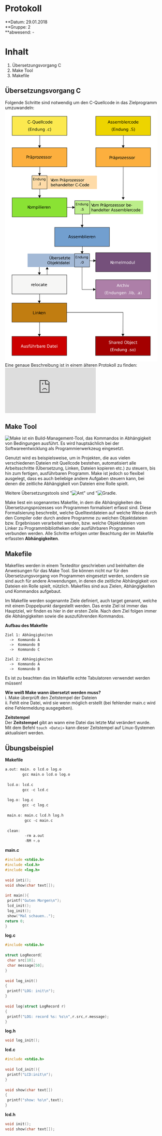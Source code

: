 # Protokoll  
**Datum: 29.01.2018  
**Gruppe: 2  
**abwesend: -  
  
# Inhalt  
1. Übersetzungsvorgang C  
1. Make Tool  
1. Makefile  
  
## Übersetzungsvorgang C  
Folgende Schritte sind notwendig um den C-Quellcode in das Zielprogramm umzuwandeln:  
![Ablauf](https://github.com/ortdam14/labor/blob/master/Ablauf.png)  
Eine genaue Beschreibung ist in einem älteren Protokoll zu finden: ![Protokoll](https://github.com/HTLMechatronics/m15-la1-sx/blob/ortdam14/protokoll_g2_ortdam14_2018-11-13.md)  
## Make Tool  
![Make](https://de.wikipedia.org/wiki/Make) ist ein Build-Management-Tool, das Kommandos in Abhängigkeit von Bedingungen ausführt. Es wird hauptsächlich bei der Softwareentwicklung als Programmierwerkzeug eingesetzt.  
  
Genutzt wird es beispielsweise, um in Projekten, die aus vielen verschiedenen Dateien mit Quellcode bestehen, automatisiert alle Arbeitsschritte (Übersetzung, Linken, Dateien kopieren etc.) zu steuern, bis hin zum fertigen, ausführbaren Programm. Make ist jedoch so flexibel ausgelegt, dass es auch beliebige andere Aufgaben steuern kann, bei denen die zeitliche Abhängigkeit von Dateien eine Rolle spielt.  
  
Weitere Übersetzungstools sind "![Ant](https://de.wikipedia.org/wiki/Apache_Ant)" und "![Gradle](https://de.wikipedia.org"/wiki/Gradle).  
  
Make liest ein sogenanntes Makefile, in dem die Abhängigkeiten des Übersetzungsprozesses von Programmen formalisiert erfasst sind. Diese Formalisierung beschreibt, welche Quelltextdateien auf welche Weise durch den Compiler oder durch andere Programme zu welchen Objektdateien bzw. Ergebnissen verarbeitet werden, bzw. welche Objektdateien vom Linker zu Programmbibliotheken oder ausführbaren Programmen verbunden werden. Alle Schritte erfolgen unter Beachtung der im Makefile erfassten **Abhängigkeiten**.

## Makefile  
  
Makefiles werden in einem Texteditor geschrieben und beinhalten die Anweisungen für das Make Tool. Sie können nicht nur für den Übersetzungsvorgang von Programmen eingesetzt werden, sondern sie sind auch für andere Anwendungen, in denen die zeitliche Abhängigkeit von Dateien ein Rolle spielt, nützlich. Makefiles sind aus Zielen, Abhängigkeiten und Kommandos aufgebaut.  
  
Im Makefile werden sogenannte Ziele definiert, auch target genannt, welche mit einem Doppelpunkt dargestellt werden. Das erste Ziel ist immer das Hauptziel, wir finden es hier in der ersten Zeile. Nach dem Ziel folgen immer die Abhängigkeiten sowie die auszuführenden Kommandos.  
  
**Aufbau des Makefile**  
```
Ziel 1: Abhängigkeiten 
  ->  Kommando A
  ->  Kommando B
  ->  Kommando C

Ziel 2: Abhängigkeiten
  ->  Kommando A
  ->  Kommando B
```
Es ist zu beachten das im Makefile echte Tabulatoren verwendet werden müssen!  
  
**Wie weiß Make wann übersetzt werden muss?**  
i. Make überprüft den Zeitstempel der Dateien  
ii. Fehlt eine Datei, wird sie wenn möglich erstellt (bei fehlender main.c wird eine Fehlermeldung ausgegeben).  
  
**Zeitstempel**  
Der **Zeitstempel** gibt an wann eine Datei das letzte Mal verändert wurde. Mit dem Befehl `touch <Datei>` kann dieser Zeitstempel auf Linux-Systemen aktualisiert werden.  
  
## Übungsbeispiel  
**Makefile**
  ```C
  a.out: main. o lcd.o log.o
          gcc main.o lcd.o log.o
          
   lcd.o: lcd.c
          gcc -c lcd.c
          
   log.o: log.c
          gcc -c log.c
          
   main.o: main.c lcd.h log.h
           gcc -c main.c
           
   clean:
           -rm a.out
           -RM +.o
   ```
   **main.c**
   ```C
   #include <stdio.h>
   #include <lcd.h>
   #include <log.h>
   
   void inti();
   void show(char text[]);
   
   int main(){
    printf("Guten Morgen\n");
    lcd_init();
    log_init();
    show("Mal schauen..");
   return 0;
   }
   ```
   **log.c**
   ```C
   #include <stdio.h>
   
   struct LogRecord{
    char src[10];
    char message[50];
   }
   
   void log_init()
   {
    printf("LOG: init\n");
   }
   
   void log(struct LogRecord r)
   {
    printf("LOG: record %s: %s\n",r.src,r.message);
   }
   ```
   **log.h**
   ```C
   void log_init();
   ```
   **lcd.c**
   ```C
   #include <stdio.h>
   
   void lcd_init(){
    printf("LCD:init\n");
   }
   
   void show(char text[])
   {
    printf("show: %s\n",text);
   }
   ```
   **lcd.h**
   ```C
   void init();
   void show(char text[]);
   ```
